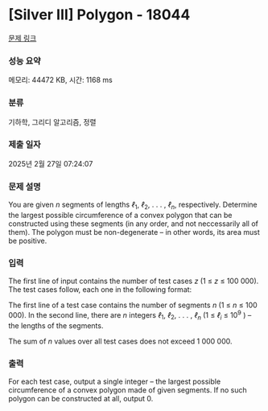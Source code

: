 # [Silver III] Polygon - 18044 

[문제 링크](https://www.acmicpc.net/problem/18044) 

### 성능 요약

메모리: 44472 KB, 시간: 1168 ms

### 분류

기하학, 그리디 알고리즘, 정렬

### 제출 일자

2025년 2월 27일 07:24:07

### 문제 설명

<p>You are given <em>n</em> segments of lengths <em>ℓ</em><sub>1</sub>, <em>ℓ</em><sub>2</sub>, . . . , <em>ℓ</em><em><sub>n</sub></em>, respectively. Determine the largest possible circumference of a convex polygon that can be constructed using these segments (in any order, and not neccessarily all of them). The polygon must be non-degenerate – in other words, its area must be positive.</p>

### 입력 

 <p>The first line of input contains the number of test cases <em>z</em> (1 ≤ <em>z</em> ≤ 100 000). The test cases follow, each one in the following format:</p>

<p>The first line of a test case contains the number of segments <em>n</em> (1 ≤ <em>n</em> ≤ 100 000). In the second line, there are <em>n</em> integers <em>ℓ</em><sub>1</sub>, <em>ℓ</em><sub>2</sub>, . . . , <em>ℓ</em><em><sub>n</sub></em> (1 ≤ <em>ℓ<sub>i</sub></em> ≤ 10<sup>9</sup> ) – the lengths of the segments.</p>

<p>The sum of <em>n</em> values over all test cases does not exceed 1 000 000.</p>

### 출력 

 <p>For each test case, output a single integer – the largest possible circumference of a convex polygon made of given segments. If no such polygon can be constructed at all, output 0.</p>


